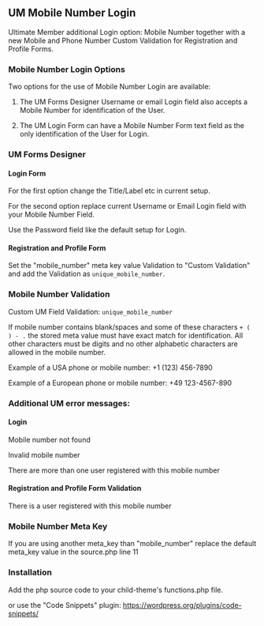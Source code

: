 ## UM Mobile Number Login
Ultimate Member additional Login option: Mobile Number together with a new Mobile and Phone Number Custom Validation for Registration and Profile Forms.
### Mobile Number Login Options
Two options for the use of Mobile Number Login are available:

1. The UM Forms Designer Username or email Login field also accepts a Mobile Number for identification of the User.

2. The UM Login Form can have a Mobile Number Form text field as the only identification of the User for Login.
### UM Forms Designer
#### Login Form
For the first option change the Title/Label etc in current setup.

For the second option replace current Username or Email Login field with your Mobile Number Field.

Use the Password field like the default setup for Login.
#### Registration and Profile Form
Set the "mobile_number" meta key value Validation to "Custom Validation" and add the Validation as <code>unique_mobile_number</code>.
### Mobile Number Validation
Custom UM Field Validation: <code>unique_mobile_number</code> 

If mobile number contains blank/spaces and some of these characters <code>+ ( ) - .</code>  the stored meta value must have exact match for identification. All other characters must be digits and no other alphabetic characters are allowed in the mobile number.

Example of a USA phone or mobile number:  +1 (123) 456-7890

Example of a European phone or mobile number: +49 123-4567-890
### Additional UM error messages:
#### Login
Mobile number not found

Invalid mobile number

There are more than one user registered with this mobile number
#### Registration and Profile Form Validation
There is a user registered with this mobile number
### Mobile Number Meta Key
If you are using another meta_key than "mobile_number" replace the default meta_key value in the source.php line 11

### Installation
Add the php source code to your child-theme's functions.php file.

or use the "Code Snippets" plugin: https://wordpress.org/plugins/code-snippets/
